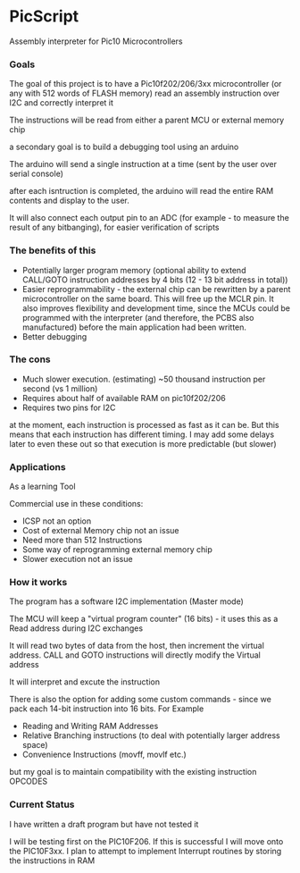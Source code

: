 # PicScript
Assembly interpreter for Pic10 Microcontrollers

### Goals 
The goal of this project is to have a Pic10f202/206/3xx microcontroller (or any with 512 words of FLASH memory) read an assembly instruction over I2C and correctly interpret it

The instructions will be read from either a parent MCU or external memory chip

a secondary goal is to build a debugging tool using an arduino

The arduino will send a single instruction at a time (sent by the user over serial console)

after each isntruction is completed, the arduino will read the entire RAM contents and display to the user. 

It will also connect each output pin to an ADC (for example - to measure the result of any bitbanging), for easier verification of scripts

### The benefits of this

- Potentially larger program memory (optional ability to extend CALL/GOTO instruction addresses by 4 bits (12 - 13 bit address in total))
- Easier reprogrammability - the external chip can be rewritten by a parent microcontroller on the same board. This will free up the MCLR pin. 
It also improves flexibility and development time, since the MCUs could be programmed with the interpreter (and therefore, the PCBS also manufactured)
before the main application had been written. 
- Better debugging

### The cons
- Much slower execution. (estimating) ~50 thousand instruction per second (vs 1 million)
- Requires about half of available RAM on pic10f202/206 
- Requires two pins for I2C

at the moment, each instruction is processed as fast as it can be. But this means that each instruction has different timing. I may add some delays later to even these out
so that execution is more predictable (but slower)

### Applications
As a learning Tool

Commercial use in these conditions:
- ICSP not an option
- Cost of external Memory chip not an issue
- Need more than 512 Instructions
- Some way of reprogramming external memory chip 
- Slower execution not an issue

### How it works

The program has a software I2C implementation (Master mode)

The MCU will keep a "virtual program counter" (16 bits) - it uses this as a Read address during I2C exchanges

It will read two bytes of data from the host, then increment the virtual address. CALL and GOTO instructions will directly modify the Virtual address

It will interpret and excute the instruction

There is also the option for adding some custom commands - since we pack each 14-bit instruction into 16 bits. For Example
- Reading and Writing RAM Addresses
- Relative Branching instructions (to deal with potentially larger address space)
- Convenience Instructions (movff, movlf etc.)

but my goal is to maintain compatibility with the existing instruction OPCODES

### Current Status

I have written a draft program but have not tested it

I will be testing first on the PIC10F206. If this is successful I will move onto the PIC10F3xx. I plan to attempt to implement Interrupt routines by storing the instructions in RAM
